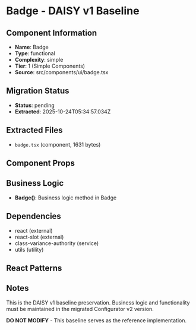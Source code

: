 # Badge - DAISY v1 Baseline

## Component Information

- **Name**: Badge
- **Type**: functional
- **Complexity**: simple
- **Tier**: 1 (Simple Components)
- **Source**: src/components/ui/badge.tsx

## Migration Status

- **Status**: pending
- **Extracted**: 2025-10-24T05:34:57.034Z

## Extracted Files

- `badge.tsx` (component, 1631 bytes)

## Component Props



## Business Logic

- **Badge()**: Business logic method in Badge

## Dependencies

- react (external)
- react-slot (external)
- class-variance-authority (service)
- utils (utility)

## React Patterns



## Notes

This is the DAISY v1 baseline preservation. Business logic and functionality
must be maintained in the migrated Configurator v2 version.

**DO NOT MODIFY** - This baseline serves as the reference implementation.
